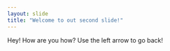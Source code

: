 ```yaml
---
layout: slide
title: "Welcome to out second slide!"
---
```

Hey! How are you how?
Use the left arrow to go back!
